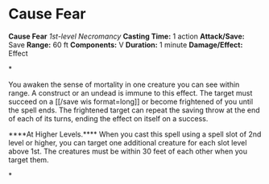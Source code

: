# Cause Fear

**Cause Fear**
_1st-level Necromancy_
**Casting Time:** 1 action
**Attack/Save:** Save
**Range:** 60 ft
**Components:** V
**Duration:** 1 minute
**Damage/Effect:** Effect

*<p class="Core-Styles_Core-Body">You awaken the sense of mortality in one creature you can see within range. A construct or an undead is immune to this effect. The target must succeed on a [[/save wis format=long]] or become frightened of you until the spell ends. The frightened target can repeat the saving throw at the end of each of its turns, ending the effect on itself on a success.</p>
<p class="Core-Styles_Core-Body"><span class="Serif-Character-Style_Inline-Subhead-Serif">****At Higher Levels.**** </span>When you cast this spell using a spell slot of 2nd level or higher, you can target one additional creature for each slot level above 1st. The creatures must be within 30 feet of each other when you target them.</p>*